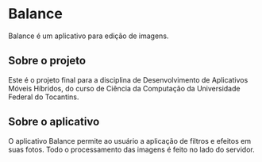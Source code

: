 # Balance

Balance é um aplicativo para edição de imagens.

## Sobre o projeto

Este é o projeto final para a disciplina de Desenvolvimento de Aplicativos Móveis Híbridos, do curso de Ciência da Computação da Universidade Federal do Tocantins.

## Sobre o aplicativo

O aplicativo Balance permite ao usuário a aplicação de filtros e efeitos em suas fotos. Todo o processamento das imagens é feito no lado do servidor.
